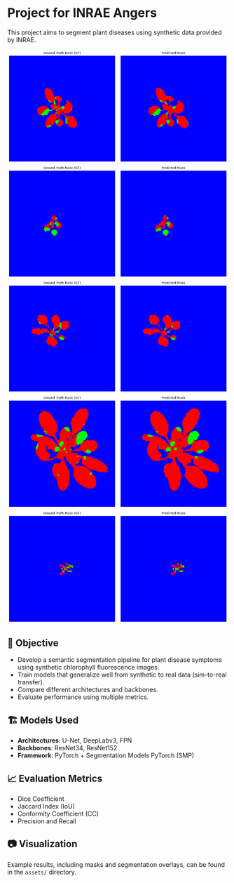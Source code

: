 # Project for INRAE Angers

This project aims to segment plant diseases using synthetic data provided by INRAE.

![Example of segmentation result](assets/Example1.png)
![Example of segmentation result](assets/Example2.png)
![Example of segmentation result](assets/Example3.png)
![Example of segmentation result](assets/Example4.png)
![Example of segmentation result](assets/Example5.png)
## 🔬 Objective

- Develop a semantic segmentation pipeline for plant disease symptoms using synthetic chlorophyll fluorescence images.
- Train models that generalize well from synthetic to real data (sim-to-real transfer).
- Compare different architectures and backbones.
- Evaluate performance using multiple metrics.

## 🏗️ Models Used

- **Architectures**: U-Net, DeepLabv3, FPN  
- **Backbones**: ResNet34, ResNet152  
- **Framework**: PyTorch + Segmentation Models PyTorch (SMP)


## 📈 Evaluation Metrics

- Dice Coefficient
- Jaccard Index (IoU)
- Conformity Coefficient (CC)
- Precision and Recall

## 📷 Visualization

Example results, including masks and segmentation overlays, can be found in the `assets/` directory.
